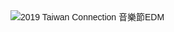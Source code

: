 
<html>
<head>
<meta http-equiv="Content-Type" content="text/html; charset=utf-8">
<title>2019 TC 音樂節－仲夏‧樂</title>
<script src="http://ajax.googleapis.com/ajax/libs/jquery/1.11.2/jquery.min.js"></script>
<script src="jquery.rwdImageMaps.js"></script>
<script> 
$(document).ready(function(e) { 
$('img[usemap]').rwdImageMaps(); 
});
</script>
<style>
	body {
		font-family: Helvetica, Arial, sans-serif;
	}
	h1 {
		font-size: 20px;
	}
	div {
		width: 100%;
	}
	img[usemap] {
		border: none;
		height: auto;
		max-width: 100%;
		width: auto;
	}
	</style>
</head>

<body>
<div>
  <img src="http://edm.tc-chambermusic.org/2019-edm/TC-EDM.jpg" alt="2019 Taiwan Connection 音樂節EDM" width="890" height="1562" usemap="#Map"/>
  
  <map name="Map">
	
 <area shape="rect" coords="1,1,828,511" href="http://www.tc-chambermusic.org?utm_source=newsletter&amp;utm_medium=edm_all&amp;utm_campaign=2019_tcmf" target="_blank" alt="Taiwan Connection 官網">
  <area shape="rect" coords="628,703,771,778" href="http://www.artsticket.com.tw/CKSCC2005/Product/Product00/ProductsDetailsPage.aspx?ProductID=rotyiUrPteRHLelfter9k" target="_blank" alt="購票去">
  <area shape="rect" coords="73,927,758,1256" href="http://www.youtube.com/watch?v=GgvNulAfQL4" target="_blank" alt="影片：2019 TC音樂節">  
  </map>
  
  </div>
</body>
</html>
